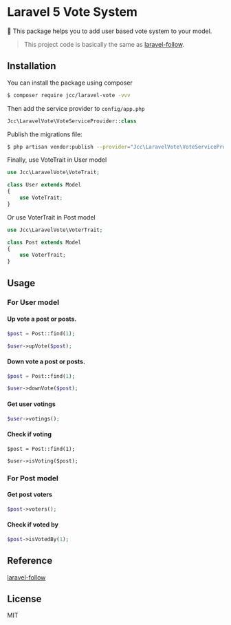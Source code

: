 # Laravel 5 Vote System

:tada: This package helps you to add user based vote system to your model.

> This project code is basically the same as [laravel-follow](https://github.com/overtrue/laravel-follow).

## Installation

You can install the package using composer

```sh
$ composer require jcc/laravel-vote -vvv
```

Then add the service provider to `config/app.php`

```php
Jcc\LaravelVote\VoteServiceProvider::class
```

Publish the migrations file:

```sh
$ php artisan vendor:publish --provider="Jcc\LaravelVote\VoteServiceProvider" --tag="migrations"
```

Finally, use VoteTrait in User model

```php
use Jcc\LaravelVote\VoteTrait;

class User extends Model
{
    use VoteTrait;
}
```

Or use VoterTrait in Post model

```php
use Jcc\LaravelVote\VoterTrait;

class Post extends Model
{
    use VoterTrait;
}
```

## Usage

### For User model

#### Up vote a post or posts.

```php
$post = Post::find(1);

$user->upVote($post);
```

#### Down vote a post or posts.

```php
$post = Post::find(1);

$user->downVote($post);
```

#### Get user votings

```php
$user->votings();
```

#### Check if voting
```
$post = Post::find(1);

$user->isVoting($post);
```

### For Post model

#### Get post voters

```php
$post->voters();
```

#### Check if voted by

```php
$post->isVotedBy(1);
```

## Reference

[laravel-follow](https://github.com/overtrue/laravel-follow)

## License

MIT

